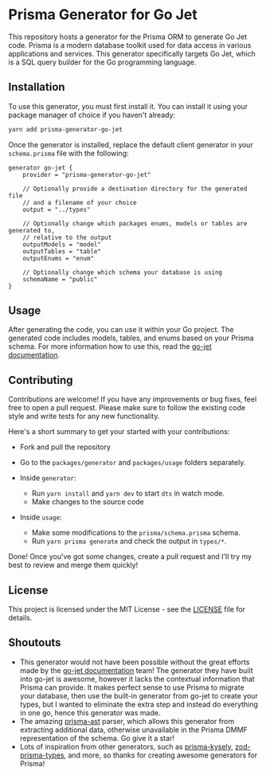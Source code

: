 # Prisma Generator for Go Jet

This repository hosts a generator for the Prisma ORM to generate Go Jet code.
Prisma is a modern database toolkit used for data access in various applications
and services.
This generator specifically targets Go Jet, which is a SQL query builder for
the Go programming language.

## Installation

To use this generator, you must first install it.
You can install it using your package manager of choice if you haven't already:

```bash
yarn add prisma-generator-go-jet
```

Once the generator is installed, replace the default client generator in
your `schema.prisma` file with the following:

```prisma
generator go-jet {
    provider = "prisma-generator-go-jet"

    // Optionally provide a destination directory for the generated file
    // and a filename of your choice
    output = "../types"

    // Optionally change which packages enums, models or tables are generated to,
    // relative to the output
    outputModels = "model"
    outputTables = "table"
    outputEnums = "enum"

    // Optionally change which schema your database is using
    schemaName = "public"
}
```

## Usage

After generating the code, you can use it within your Go project.
The generated code includes models, tables, and enums based on your Prisma schema.
For more information how to use this, read the [go-jet documentation](https://github.com/go-jet/jet).

## Contributing

Contributions are welcome!
If you have any improvements or bug fixes, feel free to open a pull request.
Please make sure to follow the existing code style and write tests for any new functionality.

Here's a short summary to get your started with your contributions:

- Fork and pull the repository
- Go to the `packages/generator` and `packages/usage` folders separately.
- Inside `generator`:

  - Run `yarn install` and `yarn dev` to start `dts` in watch mode.
  - Make changes to the source code

- Inside `usage`:
  - Make some modifications to the `prisma/schema.prisma` schema.
  - Run `yarn prisma generate` and check the output in `types/*`.

Done! Once you've got some changes, create a pull request and I'll
try my best to review and merge them quickly!

## License

This project is licensed under the MIT License -
see the [LICENSE](LICENSE) file for details.

## Shoutouts

- This generator would not have been possible without the great efforts made
  by the [go-jet documentation](https://github.com/go-jet/jet) team!
  The generator they have built into go-jet is awesome, however it lacks the
  contextual information that Prisma can provide.
  It makes perfect sense to use Prisma to migrate your database, then use the
  built-in generator from go-jet to create your types,
  but I wanted to eliminate the extra step and instead do everything in one go,
  hence this generator was made.
- The amazing [prisma-ast](https://github.com/MrLeebo/prisma-ast) parser, which
  allows this generator from extracting additional data, otherwise unavailable
  in the Prisma DMMF representation of the schema. Go give it a star!
- Lots of inspiration from other generators, such as
  [prisma-kysely](https://github.com/valtyr/prisma-kysely),
  [zod-prisma-types](https://github.com/chrishoermann/zod-prisma-types/tree/master),
  and more, so thanks for creating awesome generators for Prisma!
